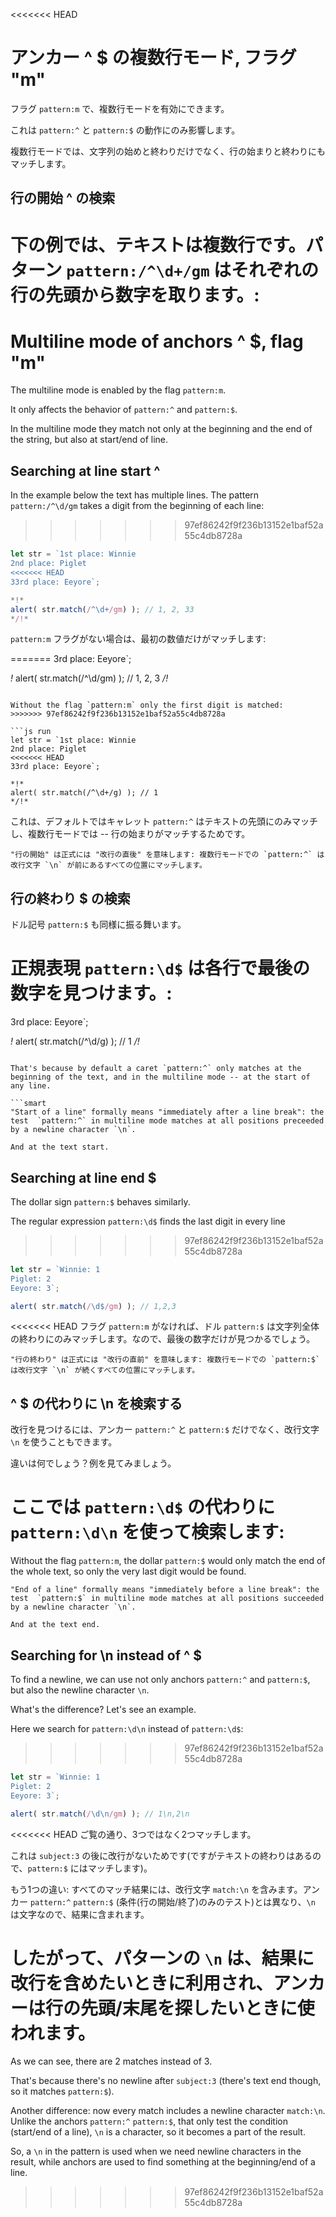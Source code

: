 <<<<<<< HEAD
# アンカー ^ $ の複数行モード, フラグ "m"

フラグ `pattern:m` で、複数行モードを有効にできます。

これは `pattern:^` と `pattern:$` の動作にのみ影響します。

複数行モードでは、文字列の始めと終わりだけでなく、行の始まりと終わりにもマッチします。

## 行の開始 ^ の検索

下の例では、テキストは複数行です。パターン `pattern:/^\d+/gm` はそれぞれの行の先頭から数字を取ります。:
=======
# Multiline mode of anchors ^ $, flag "m"

The multiline mode is enabled by the flag `pattern:m`.

It only affects the behavior of `pattern:^` and `pattern:$`.

In the multiline mode they match not only at the beginning and the end of the string, but also at start/end of line.

## Searching at line start ^

In the example below the text has multiple lines. The pattern `pattern:/^\d/gm` takes a digit from the beginning of each line:
>>>>>>> 97ef86242f9f236b13152e1baf52a55c4db8728a

```js run
let str = `1st place: Winnie
2nd place: Piglet
<<<<<<< HEAD
33rd place: Eeyore`;

*!*
alert( str.match(/^\d+/gm) ); // 1, 2, 33
*/!*
```

`pattern:m` フラグがない場合は、最初の数値だけがマッチします:

=======
3rd place: Eeyore`;

*!*
alert( str.match(/^\d/gm) ); // 1, 2, 3
*/!*
```

Without the flag `pattern:m` only the first digit is matched:
>>>>>>> 97ef86242f9f236b13152e1baf52a55c4db8728a

```js run
let str = `1st place: Winnie
2nd place: Piglet
<<<<<<< HEAD
33rd place: Eeyore`;

*!*
alert( str.match(/^\d+/g) ); // 1
*/!*
```

これは、デフォルトではキャレット `pattern:^` はテキストの先頭にのみマッチし、複数行モードでは -- 行の始まりがマッチするためです。

```smart
"行の開始" は正式には "改行の直後" を意味します: 複数行モードでの `pattern:^` は改行文字 `\n` が前にあるすべての位置にマッチします。
```

## 行の終わり $ の検索

ドル記号 `pattern:$` も同様に振る舞います。

正規表現 `pattern:\d$` は各行で最後の数字を見つけます。:
=======
3rd place: Eeyore`;

*!*
alert( str.match(/^\d/g) ); // 1
*/!*
```

That's because by default a caret `pattern:^` only matches at the beginning of the text, and in the multiline mode -- at the start of any line.

```smart
"Start of a line" formally means "immediately after a line break": the test  `pattern:^` in multiline mode matches at all positions preceeded by a newline character `\n`.

And at the text start.
```

## Searching at line end $

The dollar sign `pattern:$` behaves similarly.

The regular expression `pattern:\d$` finds the last digit in every line
>>>>>>> 97ef86242f9f236b13152e1baf52a55c4db8728a

```js run
let str = `Winnie: 1
Piglet: 2
Eeyore: 3`;

alert( str.match(/\d$/gm) ); // 1,2,3
```

<<<<<<< HEAD
フラグ `pattern:m` がなければ、ドル `pattern:$` は文字列全体の終わりにのみマッチします。なので、最後の数字だけが見つかるでしょう。

```smart
"行の終わり" は正式には "改行の直前" を意味します: 複数行モードでの `pattern:$` は改行文字 `\n` が続くすべての位置にマッチします。
```

## ^ $ の代わりに \n を検索する

改行を見つけるには、アンカー `pattern:^` と `pattern:$` だけでなく、改行文字 `\n` を使うこともできます。

違いは何でしょう？例を見てみましょう。

ここでは `pattern:\d$` の代わりに `pattern:\d\n` を使って検索します:
=======
Without the flag `pattern:m`, the dollar `pattern:$` would only match the end of the whole text, so only the very last digit would be found.

```smart
"End of a line" formally means "immediately before a line break": the test  `pattern:$` in multiline mode matches at all positions succeeded by a newline character `\n`.

And at the text end.
```

## Searching for \n instead of ^ $

To find a newline, we can use not only anchors `pattern:^` and `pattern:$`, but also the newline character `\n`.

What's the difference? Let's see an example.

Here we search for `pattern:\d\n` instead of `pattern:\d$`:
>>>>>>> 97ef86242f9f236b13152e1baf52a55c4db8728a

```js run
let str = `Winnie: 1
Piglet: 2
Eeyore: 3`;

alert( str.match(/\d\n/gm) ); // 1\n,2\n
```

<<<<<<< HEAD
ご覧の通り、3つではなく2つマッチします。

これは `subject:3` の後に改行がないためです(ですがテキストの終わりはあるので、`pattern:$` にはマッチします)。

もう1つの違い: すべてのマッチ結果には、改行文字 `match:\n` を含みます。アンカー `pattern:^` `pattern:$` (条件(行の開始/終了)のみのテスト)とは異なり、`\n` は文字なので、結果に含まれます。

したがって、パターンの `\n` は、結果に改行を含めたいときに利用され、アンカーは行の先頭/末尾を探したいときに使われます。
=======
As we can see, there are 2 matches instead of 3.

That's because there's no newline after `subject:3` (there's text end though, so it matches `pattern:$`).

Another difference: now every match includes a newline character `match:\n`. Unlike the anchors `pattern:^` `pattern:$`, that only test the condition (start/end of a line), `\n` is a character, so it becomes a part of the result.

So, a `\n` in the pattern is used when we need newline characters in the result, while anchors are used to find something at the beginning/end of a line.
>>>>>>> 97ef86242f9f236b13152e1baf52a55c4db8728a
